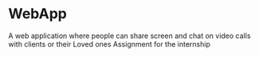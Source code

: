 # WebApp
A web application where people can share screen and chat on video calls with clients or their Loved ones
Assignment for the internship
